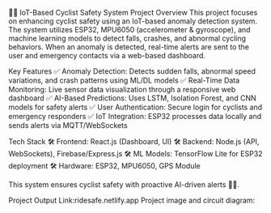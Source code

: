 🚴‍♂️ IoT-Based Cyclist Safety System
Project Overview
This project focuses on enhancing cyclist safety using an IoT-based anomaly detection system. The system utilizes ESP32, MPU6050 (accelerometer & gyroscope), and machine learning models to detect falls, crashes, and abnormal cycling behaviors. When an anomaly is detected, real-time alerts are sent to the user and emergency contacts via a web-based dashboard.

Key Features
✅ Anomaly Detection: Detects sudden falls, abnormal speed variations, and crash patterns using ML/DL models
✅ Real-Time Data Monitoring: Live sensor data visualization through a responsive web dashboard
✅ AI-Based Predictions: Uses LSTM, Isolation Forest, and CNN models for safety alerts
✅ User Authentication: Secure login for cyclists and emergency responders
✅ IoT Integration: ESP32 processes data locally and sends alerts via MQTT/WebSockets

Tech Stack
🛠 Frontend: React.js (Dashboard, UI)
🛠 Backend: Node.js (API, WebSockets), Firebase/Express.js
🛠 ML Models: TensorFlow Lite for ESP32 deployment
🛠 Hardware: ESP32, MPU6050, GPS Module

This system ensures cyclist safety with proactive AI-driven alerts 🚴💡.

Project Output Link:ridesafe.netlify.app
Project image and circuit diagram:

